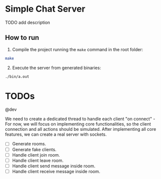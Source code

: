 # Simple Chat Server

TODO add description

## How to run

1. Compile the project running the `make` command in the root folder:

```bash
make
```

2. Execute the server from generated binaries:

```bash
./bin/a.out
```

# TODOs

@dev

We need to create a dedicated thread to handle each client "on connect" - For now, we will focus on implementing core functionalities, so the client connection and all actions should be simulated. After implementing all core features, we can create a real server with sockets.

- [ ] Generate rooms.
- [ ] Generate fake clients.
- [ ] Handle client join room.
- [ ] Handle client leave room.
- [ ] Handle client send message inside room.
- [ ] Handle client receive message inside room.
